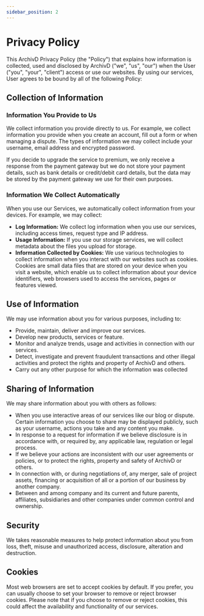 ```yaml
---
sidebar_position: 2
---
```


# Privacy Policy

This ArchivD Privacy Policy (the "Policy") that explains how information is collected, used and disclosed by ArchivD ("we", "us", "our") when the User ("you", "your", "client") access or use our websites. By using our services, User agrees to be bound by all of the following Policy:

## Collection of Information

### Information You Provide to Us

We collect information you provide directly to us. For example, we collect information you provide when you create an account, fill out a form or when managing a dispute. The types of information we may collect include your username, email address and encrypted password.

If you decide to upgrade the service to premium, we only receive a response from the payment gateway but we do not store your payment details, such as bank details or credit/debit card details, but the data may be stored by the payment gateway we use for their own purposes.

### Information We Collect Automatically

When you use our Services, we automatically collect information from your devices. For example, we may collect:

- **Log Information:** We collect log information when you use our services, including access times, request type and IP address.
- **Usage Information:** If you use our storage services, we will collect metadata about the files you upload for storage.
- **Information Collected by Cookies:** We use various technologies to collect information when you interact with our websites such as cookies. Cookies are small data files that are stored on your device when you visit a website, which enable us to collect information about your device identifiers, web browsers used to access the services, pages or features viewed.

## Use of Information

We may use information about you for various purposes, including to:

- Provide, maintain, deliver and improve our services.
- Develop new products, services or feature.
- Monitor and analyze trends, usage and activities in connection with our services.
- Detect, investigate and prevent fraudulent transactions and other illegal activities and protect the rights and property of ArchivD and others.
- Carry out any other purpose for which the information was collected

## Sharing of Information

We may share information about you with others as follows:

- When you use interactive areas of our services like our blog or dispute. Certain information you choose to share may be displayed publicly, such as your username, actions you take and any content you make.
- In response to a request for information if we believe disclosure is in accordance with, or required by, any applicable law, regulation or legal process.
- If we believe your actions are inconsistent with our user agreements or policies, or to protect the rights, property and safety of ArchivD or others.
- In connection with, or during negotiations of, any merger, sale of project assets, financing or acquisition of all or a portion of our business by another company.
- Between and among company and its current and future parents, affiliates, subsidiaries and other companies under common control and ownership.

## Security

We takes reasonable measures to help protect information about you from loss, theft, misuse and unauthorized access, disclosure, alteration and destruction.

## Cookies

Most web browsers are set to accept cookies by default. If you prefer, you can usually choose to set your browser to remove or reject browser cookies. Please note that if you choose to remove or reject cookies, this could affect the availability and functionality of our services.